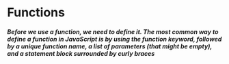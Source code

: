 # Functions
##### Before we use a function, we need to define it. The most common way to define a function in JavaScript is by using the function keyword, followed by a unique function name, a list of parameters (that might be empty), and a statement block surrounded by curly braces

<br>
